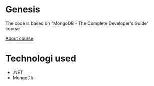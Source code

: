 # Genesis
The code is based on "MongoDB - The Complete Developer's Guide" course

[About course](https://www.udemy.com/course/mongodb-the-complete-developers-guide/?couponCode=ST8MT101424)


# Technologi used
- .NET
- MongoDb